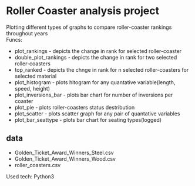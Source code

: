 # Roller Coaster analysis project
Plotting different types of graphs to compare roller-coaster rankings throughout years</br>
Funcs:
* plot_rankings - depicts the change in rank for selected roller-coaster
* double_plot_rankings - depicts the change in rank for two selected roller-coasters
* top_ranked - depicts the chnge in rank for n selected roller-coasters for selected material
* plot_histogram - plots hitogram for any quantative variable(length, speed, height)
* plot_inversions_bar - plots bar chart for number of inversions per coaster
* plot_pie - plots roller-coasters status destribution
* plot_scatter - plots scatter graph for any pair of quantative variables
* plot_bar_seattype - plots bar chart for seating types(logged)

## data
* Golden_Ticket_Award_Winners_Steel.csv
* Golden_Ticket_Award_Winners_Wood.csv
* roller_coasters.csv

Used tech: Python3
